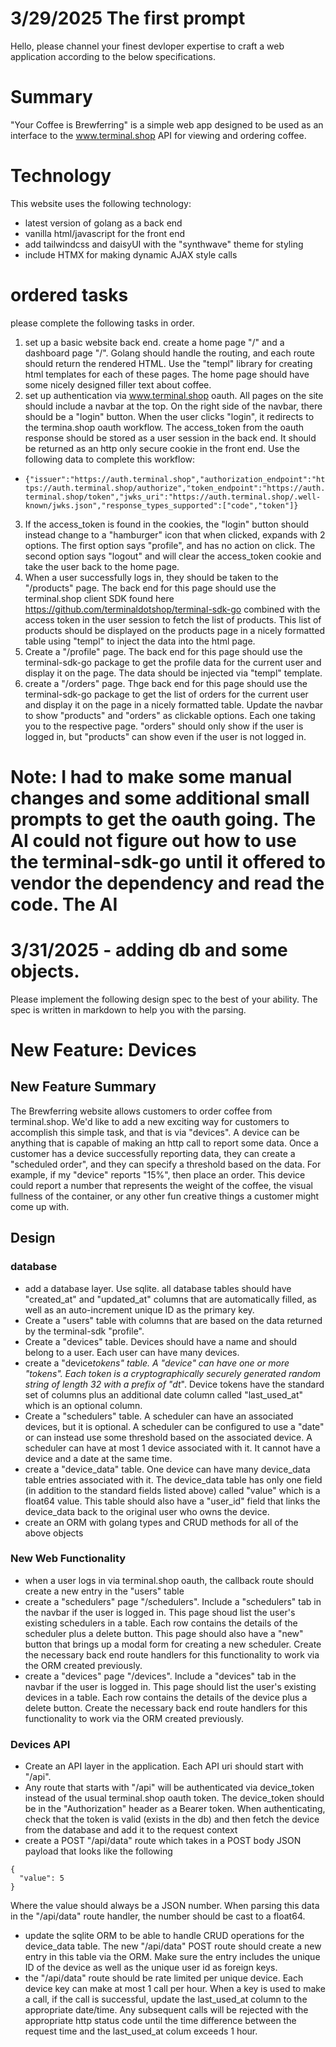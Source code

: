# 3/29/2025 The first prompt

Hello, please channel your finest devloper expertise to craft a web application according to the below specifications.

# Summary

"Your Coffee is Brewferring" is a simple web app designed to be used as an interface to the www.terminal.shop API for viewing and ordering coffee.

# Technology

This website uses the following technology:

- latest version of golang as a back end
- vanilla html/javascript for the front end
- add tailwindcss and daisyUI with the "synthwave" theme for styling
- include HTMX for making dynamic AJAX style calls

# ordered tasks

please complete the following tasks in order.

1. set up a basic website back end. create a home page "/" and a dashboard page "/". Golang should handle the routing, and each route should return the rendered HTML. Use the "templ" library for creating html templates for each of these pages. The home page should have some nicely designed filler text about coffee.
2. set up authentication via www.terminal.shop oauth. All pages on the site should include a navbar at the top. On the right side of the navbar, there should be a "login" button. When the user clicks "login", it redirects to the termina.shop oauth workflow. The access_token from the oauth response should be stored as a user session in the back end. It should be returned as an http only secure cookie in the front end. Use the following data to complete this workflow:

- `{"issuer":"https://auth.terminal.shop","authorization_endpoint":"https://auth.terminal.shop/authorize","token_endpoint":"https://auth.terminal.shop/token","jwks_uri":"https://auth.terminal.shop/.well-known/jwks.json","response_types_supported":["code","token"]}`

3. If the access_token is found in the cookies, the "login" button should instead change to a "hamburger" icon that when clicked, expands with 2 options. The first option says "profile", and has no action on click. The second option says "logout" and will clear the access_token cookie and take the user back to the home page.
4. When a user successfully logs in, they should be taken to the "/products" page. The back end for this page should use the terminal.shop client SDK found here https://github.com/terminaldotshop/terminal-sdk-go combined with the access token in the user session to fetch the list of products. This list of products should be displayed on the products page in a nicely formatted table using "templ" to inject the data into the html page.
5. Create a "/profile" page. The back end for this page should use the terminal-sdk-go package to get the profile data for the current user and display it on the page. The data should be injected via "templ" template.
6. create a "/orders" page. Thge back end for this page should use the terminal-sdk-go package to get the list of orders for the current user and display it on the page in a nicely formatted table. Update the navbar to show "products" and "orders" as clickable options. Each one taking you to the respective page. "orders" should only show if the user is logged in, but "products" can show even if the user is not logged in.

# Note: I had to make some manual changes and some additional small prompts to get the oauth going. The AI could not figure out how to use the terminal-sdk-go until it offered to vendor the dependency and read the code. The AI

# 3/31/2025 - adding db and some objects.

Please implement the following design spec to the best of your ability. The spec is written in markdown to help you with the parsing.

# New Feature: Devices

## New Feature Summary

The Brewferring website allows customers to order coffee from terminal.shop. We'd like to add a new exciting way for customers to accomplish this simple task, and that is via "devices". A device can be anything that is capable of making an http call to report some data. Once a customer has a device successfully reporting data, they can create a "scheduled order", and they can specify a threshold based on the data. For example, if my "device" reports "15%", then place an order. This device could report a number that represents the weight of the coffee, the visual fullness of the container, or any other fun creative things a customer might come up with.

## Design

### database

- add a database layer. Use sqlite. all database tables should have "created_at" and "updated_at" columns that are automatically filled, as well as an auto-increment unique ID as the primary key.
- Create a "users" table with columns that are based on the data returned by the terminal-sdk "profile".
- Create a "devices" table. Devices should have a name and should belong to a user. Each user can have many devices.
- create a "device*tokens" table. A "device" can have one or more "tokens". Each token is a cryptographically securely generated random string of length 32 with a prefix of "dt*". Device tokens have the standard set of columns plus an additional date column called "last_used_at" which is an optional column.
- Create a "schedulers" table. A scheduler can have an associated devices, but it is optional. A scheduler can be configured to use a "date" or can instead use some threshold based on the associated device. A scheduler can have at most 1 device associated with it. It cannot have a device and a date at the same time.
- create a "device_data" table. One device can have many device_data table entries associated with it. The device_data table has only one field (in addition to the standard fields listed above) called "value" which is a float64 value. This table should also have a "user_id" field that links the device_data back to the original user who owns the device.
- create an ORM with golang types and CRUD methods for all of the above objects

### New Web Functionality

- when a user logs in via terminal.shop oauth, the callback route should create a new entry in the "users" table
- create a "schedulers" page "/schedulers". Include a "schedulers" tab in the navbar if the user is logged in. This page shoud list the user's existing schedulers in a table. Each row contains the details of the scheduler plus a delete button. This page should also have a "new" button that brings up a modal form for creating a new scheduler. Create the necessary back end route handlers for this functionality to work via the ORM created previously.
- create a "devices" page "/devices". Include a "devices" tab in the navbar if the user is logged in. This page should list the user's existing devices in a table. Each row contains the details of the device plus a delete button. Create the necessary back end route handlers for this functionality to work via the ORM created previously.

### Devices API

- Create an API layer in the application. Each API uri should start with "/api".
- Any route that starts with "/api" will be authenticated via device_token instead of the usual terminal.shop oauth token. The device_token should be in the "Authorization" header as a Bearer token. When authenticating, check that the token is valid (exists in the db) and then fetch the device from the database and add it to the request context
- create a POST "/api/data" route which takes in a POST body JSON payload that looks like the following

```
{
  "value": 5
}
```

Where the value should always be a JSON number. When parsing this data in the "/api/data" route handler, the number should be cast to a float64.

- update the sqlite ORM to be able to handle CRUD operations for the device_data table. The new "/api/data" POST route should create a new entry in this table via the ORM. Make sure the entry includes the unique ID of the device as well as the unique user id as foreign keys.
- the "/api/data" route should be rate limited per unique device. Each device key can make at most 1 call per hour. When a key is used to make a call, if the call is successful, update the last_used_at column to the appropriate date/time. Any subsequent calls will be rejected with the appropriate http status code until the time difference between the request time and the last_used_at colum exceeds 1 hour.
